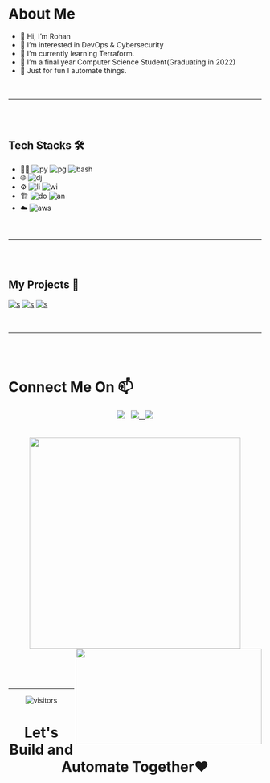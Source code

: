 # About Me 

- 👋 Hi, I’m Rohan
- 👀 I’m interested in DevOps & Cybersecurity
- 🌱 I’m currently learning Terraform.
- 💞️ I’m a final year Computer Science Student(Graduating in 2022)
- 🎋 Just for fun I automate things.<br><br><br>

---
<br><br>

## Tech Stacks 🛠️

- 🧑‍💻 ![py](https://img.shields.io/badge/python-darkblue?style=for-the-badge&logo=python) ![pg](https://img.shields.io/badge/PostgreSQL-blue?style=for-the-badge&logo=postgresql) ![bash](https://img.shields.io/badge/bash-black?style=for-the-badge&logo=linux)
- 🌐 ![dj](https://img.shields.io/badge/Django-green?style=for-the-badge&logo=django) 
- ⚙️ ![li](https://img.shields.io/badge/linux-grey?style=for-the-badge&logo=linux) ![wi](https://img.shields.io/badge/windows-blue?style=for-the-badge&logo=windows)
- 🏗️ ![do](https://img.shields.io/badge/Docker-blue?style=for-the-badge&logo=docker) ![an](https://img.shields.io/badge/ansible-black?style=for-the-badge&logo=ansible)
- ☁️ ![aws](https://img.shields.io/badge/amazon%20web%20services-EC912D?style=for-the-badge&logo=aws)<br><br><br>
---
<br><br>

## My Projects 📝

[![s](https://github-readme-stats.vercel.app/api/pin/?username=rohan07-create&repo=adminstration-tool)](https://github.com/rohan07-create/adminstration-tool)
[![s](https://github-readme-stats.vercel.app/api/pin/?username=rohan07-create&repo=Django-docker-postgres-gunicorn-nginx)](https://github.com/rohan07-create/Django-docker-postgres-gunicorn-nginx )
[![s](https://github-readme-stats.vercel.app/api/pin/?username=rohan07-create&repo=Todo-app-docker)](https://github.com/rohan07-create/Todo-app-docker)<br><br><br>

---

<br><br>

# Connect Me On 📫

  <div align="center">
  <a href="mailto:rohanchourasiya07@gmail.com"> <img src="https://img.shields.io/badge/gmail-D14836?style=for-the-badge&logoColor=white&logo=gmail"></a>&nbsp&nbsp
  <a href="https://linkedin.com/in/rohan-chourasiya"><img src="https://img.shields.io/badge/linkedin-blue?style=for-the-badge&logoColor=white&logo=linkedin">&nbsp&nbsp
  </a>
  <a href="https://www.github.com/rohan07-create"><img src="https://img.shields.io/badge/github-black?style=for-the-badge&logoColor=white&logo=github"></a><br><br><br> <img src="https://github-readme-stats.vercel.app/api?username=rohan07-create&theme=blue" width="420"> <img src="https://s8.gifyu.com/images/ezgif.com-gif-maker31b523f0eb0843d2.gif" align="right" height="190" width="370"> 
  </div>

<!-- <img src="https://github-readme-stats.vercel.app/api?username=rohan07-create&theme=blue"> <img src="https://c.tenor.com/NOYF3f82b_gAAAAC/programmer.gif"> -->

<br><br><br>

***
<div align="center"><img align="center" alt="visitors" src="https://gpvc.arturio.dev/rohan07-create"></div>



# 
<h1 align="center"> Let's Build and Automate Together❤️</h1>





<!---
rohan07-create/rohan07-create is a ✨ special ✨ repository because its `README.md` (this file) appears on your GitHub profile.
You can click the Preview link to take a look at your changes.
--->
